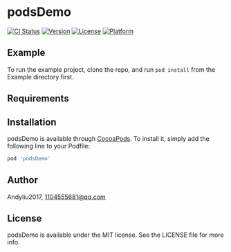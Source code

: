 # podsDemo

[![CI Status](https://img.shields.io/travis/Andyliu2017/podsDemo.svg?style=flat)](https://travis-ci.org/Andyliu2017/podsDemo)
[![Version](https://img.shields.io/cocoapods/v/podsDemo.svg?style=flat)](https://cocoapods.org/pods/podsDemo)
[![License](https://img.shields.io/cocoapods/l/podsDemo.svg?style=flat)](https://cocoapods.org/pods/podsDemo)
[![Platform](https://img.shields.io/cocoapods/p/podsDemo.svg?style=flat)](https://cocoapods.org/pods/podsDemo)

## Example

To run the example project, clone the repo, and run `pod install` from the Example directory first.

## Requirements

## Installation

podsDemo is available through [CocoaPods](https://cocoapods.org). To install
it, simply add the following line to your Podfile:

```ruby
pod 'podsDemo'
```

## Author

Andyliu2017, 1104555681@qq.com

## License

podsDemo is available under the MIT license. See the LICENSE file for more info.

